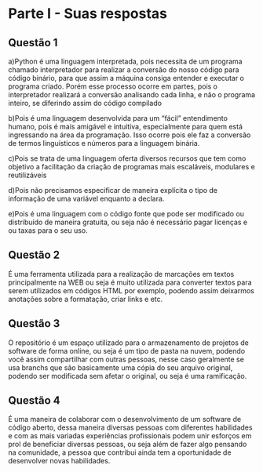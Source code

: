 # Parte I - Suas respostas

## Questão 1

a)Python é uma linguagem interpretada, pois necessita de um programa chamado interpretador para realizar a conversão do nosso código para código binário, para que assim a máquina consiga entender e executar o programa criado. Porém esse processo ocorre em partes, pois o interpretador realizará a conversão analisando cada linha, e não o programa inteiro, se diferindo assim do código compilado

b)Pois é uma linguagem desenvolvida para um “fácil” entendimento humano, pois é mais amigável e intuitiva, especialmente para quem está ingressando na área da programação. Isso ocorre pois ele faz a conversão de termos linguísticos e números para a linguagem binária.

c)Pois se trata de uma linguagem oferta diversos recursos que tem como objetivo a facilitação da criação de programas mais escaláveis, modulares e reutilizáveis

d)Pois não precisamos especificar de maneira explícita o tipo de informação de uma variável enquanto a declara.

e)Pois é uma linguagem com o código fonte que pode ser modificado ou distribuído de maneira gratuita, ou seja não é necessário pagar licenças e ou taxas para o seu uso.

## Questão 2
É uma ferramenta utilizada para a realização de marcações em textos principalmente na WEB ou seja é muito utilizada para converter textos para serem utilizados em códigos HTML por exemplo, podendo assim deixarmos anotações sobre a formatação, criar links e etc.

## Questão 3
O repositório é um espaço utilizado para o armazenamento de projetos de software de forma online, ou seja é um tipo de pasta na nuvem, podendo você assim compartilhar com outras pessoas, nesse caso geralmente se usa branchs que são basicamente uma cópia do seu arquivo original, podendo ser modificada sem afetar o original, ou seja é uma ramificação.

## Questão 4
É uma maneira de colaborar com o desenvolvimento  de um software de código aberto, dessa maneira diversas pessoas com diferentes habilidades e com as mais variadas experiências profissionais podem unir esforços em prol de beneficiar diversas pessoas, ou seja além de fazer algo pensando na comunidade, a pessoa que contribui ainda tem a oportunidade de desenvolver novas habilidades. 
